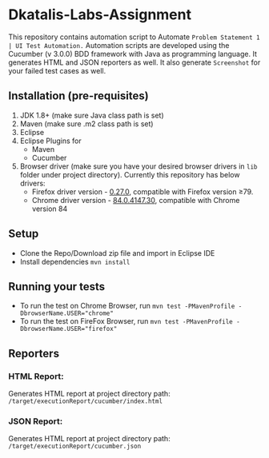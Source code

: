 # Dkatalis-Labs-Assignment
This repository contains automation script to Automate ``` Problem Statement 1 | UI Test Automation. ``` Automation scripts are developed using the Cucumber (v 3.0.0) BDD framework with Java as programming language. It generates HTML and JSON reporters as well. It also generate ``` Screenshot ``` for your failed test cases as well.


## Installation (pre-requisites)
1. JDK 1.8+ (make sure Java class path is set)
2. Maven (make sure .m2 class path is set)
3. Eclipse
4. Eclipse Plugins for
   * Maven
   * Cucumber
5. Browser driver (make sure you have your desired browser drivers in ``` lib ``` folder under project directory).
   Currently this repository has below drivers:
   * Firefox driver version - [0.27.0](https://github.com/mozilla/geckodriver/releases/tag/v0.27.0), compatible with Firefox version ≥79.
   * Chrome driver version - [84.0.4147.30](https://chromedriver.storage.googleapis.com/index.html?path=84.0.4147.30/), compatible with Chrome version 84


## Setup
* Clone the Repo/Download zip file and import in Eclipse IDE
* Install dependencies ``` mvn install ```

## Running your tests
* To run the test on Chrome Browser, run ``` mvn test -PMavenProfile -DbrowserName.USER="chrome" ```
* To run the test on FireFox Browser, run ``` mvn test -PMavenProfile -DbrowserName.USER="firefox" ```


## Reporters
### HTML Report:
Generates HTML report at project directory path: ``` /target/executionReport/cucumber/index.html ```

### JSON Report:
Generates HTML report at project directory path: ``` /target/executionReport/cucumber.json ```
